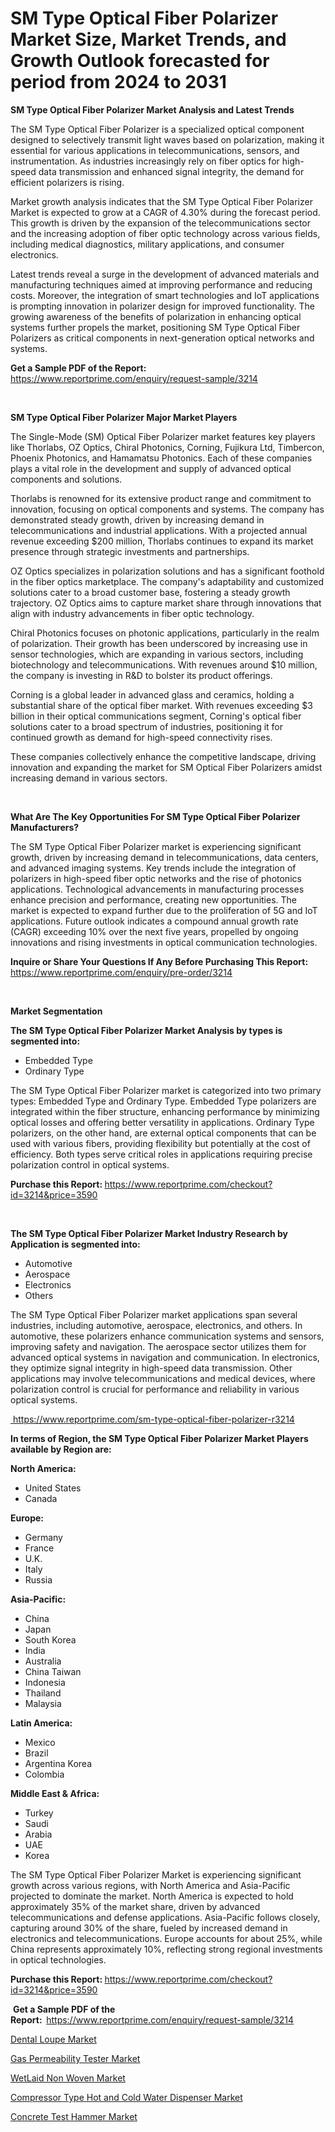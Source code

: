 <p><h1>SM Type Optical Fiber Polarizer Market Size, Market Trends, and Growth Outlook forecasted for period from 2024 to 2031</h1></p><p><strong>SM Type Optical Fiber Polarizer Market Analysis and Latest Trends</strong></p>
<p><p>The SM Type Optical Fiber Polarizer is a specialized optical component designed to selectively transmit light waves based on polarization, making it essential for various applications in telecommunications, sensors, and instrumentation. As industries increasingly rely on fiber optics for high-speed data transmission and enhanced signal integrity, the demand for efficient polarizers is rising. </p><p>Market growth analysis indicates that the SM Type Optical Fiber Polarizer Market is expected to grow at a CAGR of 4.30% during the forecast period. This growth is driven by the expansion of the telecommunications sector and the increasing adoption of fiber optic technology across various fields, including medical diagnostics, military applications, and consumer electronics. </p><p>Latest trends reveal a surge in the development of advanced materials and manufacturing techniques aimed at improving performance and reducing costs. Moreover, the integration of smart technologies and IoT applications is prompting innovation in polarizer design for improved functionality. The growing awareness of the benefits of polarization in enhancing optical systems further propels the market, positioning SM Type Optical Fiber Polarizers as critical components in next-generation optical networks and systems.</p></p>
<p><strong>Get a Sample PDF of the Report:&nbsp;</strong> <a href="https://www.reportprime.com/enquiry/request-sample/3214">https://www.reportprime.com/enquiry/request-sample/3214</a></p>
<p>&nbsp;</p>
<p><strong>SM Type Optical Fiber Polarizer Major Market Players</strong></p>
<p><p>The Single-Mode (SM) Optical Fiber Polarizer market features key players like Thorlabs, OZ Optics, Chiral Photonics, Corning, Fujikura Ltd, Timbercon, Phoenix Photonics, and Hamamatsu Photonics. Each of these companies plays a vital role in the development and supply of advanced optical components and solutions.</p><p>Thorlabs is renowned for its extensive product range and commitment to innovation, focusing on optical components and systems. The company has demonstrated steady growth, driven by increasing demand in telecommunications and industrial applications. With a projected annual revenue exceeding $200 million, Thorlabs continues to expand its market presence through strategic investments and partnerships.</p><p>OZ Optics specializes in polarization solutions and has a significant foothold in the fiber optics marketplace. The company's adaptability and customized solutions cater to a broad customer base, fostering a steady growth trajectory. OZ Optics aims to capture market share through innovations that align with industry advancements in fiber optic technology.</p><p>Chiral Photonics focuses on photonic applications, particularly in the realm of polarization. Their growth has been underscored by increasing use in sensor technologies, which are expanding in various sectors, including biotechnology and telecommunications. With revenues around $10 million, the company is investing in R&D to bolster its product offerings.</p><p>Corning is a global leader in advanced glass and ceramics, holding a substantial share of the optical fiber market. With revenues exceeding $3 billion in their optical communications segment, Corning's optical fiber solutions cater to a broad spectrum of industries, positioning it for continued growth as demand for high-speed connectivity rises.</p><p>These companies collectively enhance the competitive landscape, driving innovation and expanding the market for SM Optical Fiber Polarizers amidst increasing demand in various sectors.</p></p>
<p>&nbsp;</p>
<p><strong>What Are The Key Opportunities For SM Type Optical Fiber Polarizer Manufacturers?</strong></p>
<p><p>The SM Type Optical Fiber Polarizer market is experiencing significant growth, driven by increasing demand in telecommunications, data centers, and advanced imaging systems. Key trends include the integration of polarizers in high-speed fiber optic networks and the rise of photonics applications. Technological advancements in manufacturing processes enhance precision and performance, creating new opportunities. The market is expected to expand further due to the proliferation of 5G and IoT applications. Future outlook indicates a compound annual growth rate (CAGR) exceeding 10% over the next five years, propelled by ongoing innovations and rising investments in optical communication technologies.</p></p>
<p><strong>Inquire or Share Your Questions If Any Before Purchasing This Report:</strong> <a href="https://www.reportprime.com/enquiry/pre-order/3214">https://www.reportprime.com/enquiry/pre-order/3214</a></p>
<p>&nbsp;</p>
<p><strong>Market Segmentation</strong></p>
<p><strong>The SM Type Optical Fiber Polarizer Market Analysis by types is segmented into:</strong></p>
<p><ul><li>Embedded Type</li><li>Ordinary Type</li></ul></p>
<p><p>The SM Type Optical Fiber Polarizer market is categorized into two primary types: Embedded Type and Ordinary Type. Embedded Type polarizers are integrated within the fiber structure, enhancing performance by minimizing optical losses and offering better versatility in applications. Ordinary Type polarizers, on the other hand, are external optical components that can be used with various fibers, providing flexibility but potentially at the cost of efficiency. Both types serve critical roles in applications requiring precise polarization control in optical systems.</p></p>
<p><strong>Purchase this Report:&nbsp;</strong><a href="https://www.reportprime.com/checkout?id=3214&price=3590">https://www.reportprime.com/checkout?id=3214&price=3590</a></p>
<p>&nbsp;</p>
<p><strong>The SM Type Optical Fiber Polarizer Market Industry Research by Application is segmented into:</strong></p>
<p><ul><li>Automotive</li><li>Aerospace</li><li>Electronics</li><li>Others</li></ul></p>
<p><p>The SM Type Optical Fiber Polarizer market applications span several industries, including automotive, aerospace, electronics, and others. In automotive, these polarizers enhance communication systems and sensors, improving safety and navigation. The aerospace sector utilizes them for advanced optical systems in navigation and communication. In electronics, they optimize signal integrity in high-speed data transmission. Other applications may involve telecommunications and medical devices, where polarization control is crucial for performance and reliability in various optical systems.</p></p>
<p><a href="https://www.reportprime.com/sm-type-optical-fiber-polarizer-r3214">&nbsp;https://www.reportprime.com/sm-type-optical-fiber-polarizer-r3214</a></p>
<p><strong>In terms of Region, the SM Type Optical Fiber Polarizer Market Players available by Region are:</strong></p>
<p>
    <p> <strong> North America: </strong>
        <ul>
            <li>United States</li>
            <li>Canada</li>
        </ul>
        </p> 
    <p> <strong> Europe: </strong>
        <ul>
            <li>Germany</li>
            <li>France</li>
            <li>U.K.</li>
            <li>Italy</li>
            <li>Russia</li>
        </ul>
        </p> 
    <p> <strong> Asia-Pacific: </strong>
        <ul>
            <li>China</li>
            <li>Japan</li>
            <li>South Korea</li>
            <li>India</li>
            <li>Australia</li>
            <li>China Taiwan</li>
            <li>Indonesia</li>
            <li>Thailand</li>
            <li>Malaysia</li>
        </ul>
        </p> 
    <p> <strong> Latin America: </strong>
        <ul>
            <li>Mexico</li>
            <li>Brazil</li>
            <li>Argentina Korea</li>
            <li>Colombia</li>
        </ul>
        </p> 
    <p> <strong> Middle East & Africa: </strong>
        <ul>
            <li>Turkey</li>
            <li>Saudi</li>
            <li>Arabia</li>
            <li>UAE</li>
            <li>Korea</li>
        </ul>
    </p>
    </p>
<p><p>The SM Type Optical Fiber Polarizer Market is experiencing significant growth across various regions, with North America and Asia-Pacific projected to dominate the market. North America is expected to hold approximately 35% of the market share, driven by advanced telecommunications and defense applications. Asia-Pacific follows closely, capturing around 30% of the share, fueled by increased demand in electronics and telecommunications. Europe accounts for about 25%, while China represents approximately 10%, reflecting strong regional investments in optical technologies.</p></p>
<p><strong>Purchase this Report: </strong><a href="https://www.reportprime.com/checkout?id=3214&price=3590">https://www.reportprime.com/checkout?id=3214&price=3590</a></p>
<p>&nbsp;<strong>Get a Sample PDF of the Report:&nbsp;&nbsp;</strong><a href="https://www.reportprime.com/enquiry/request-sample/3214">https://www.reportprime.com/enquiry/request-sample/3214</a></p>
<p><strong></strong></p>
<p><p><a href="https://www.linkedin.com/pulse/how-regional-global-trends-shaping-dental-loupe-market-year-vyfse?trackingId=QpgRcecOTP234%2FXKu0ogvA%3D%3D">Dental Loupe Market</a></p><p><a href="https://www.linkedin.com/pulse/gas-permeability-tester-market-outlook-complete-industry-analysis-af0kf?trackingId=ea1fdHmMQoK61c2EG%2F5BeA%3D%3D">Gas Permeability Tester Market</a></p><p><a href="https://issuu.com/reportprime-2/docs/wetlaid-non-woven-market-size-2030._e4e7f99d574456">WetLaid Non Woven Market</a></p><p><a href="https://issuu.com/reportprime-2/docs/compressor-type-hot-and-cold-water-_e1d2118d0166b8">Compressor Type Hot and Cold Water Dispenser Market</a></p><p><a href="https://www.linkedin.com/pulse/concrete-test-hammer-market-global-insights-sales-trends-osc5f?trackingId=zxzI%2FFocRKOwo7ojpfvj0A%3D%3D">Concrete Test Hammer Market</a></p></p>